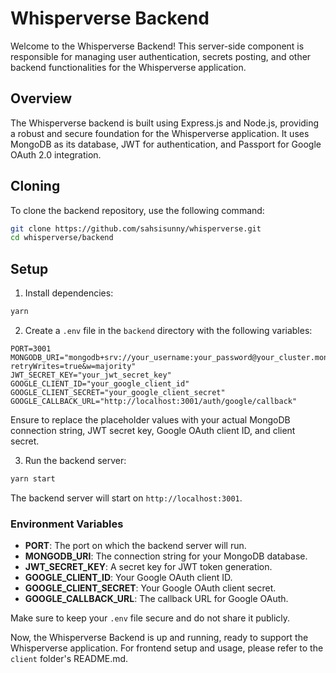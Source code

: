 # Whisperverse Backend

Welcome to the Whisperverse Backend! This server-side component is responsible for managing user authentication, secrets posting, and other backend functionalities for the Whisperverse application.

## Overview

The Whisperverse backend is built using Express.js and Node.js, providing a robust and secure foundation for the Whisperverse application. It uses MongoDB as its database, JWT for authentication, and Passport for Google OAuth 2.0 integration.

## Cloning

To clone the backend repository, use the following command:

```bash
git clone https://github.com/sahsisunny/whisperverse.git
cd whisperverse/backend
```

## Setup

1. Install dependencies:

```bash
yarn
```

2. Create a `.env` file in the `backend` directory with the following variables:

```env
PORT=3001
MONGODB_URI="mongodb+srv://your_username:your_password@your_cluster.mongodb.net/your_database_name?retryWrites=true&w=majority"
JWT_SECRET_KEY="your_jwt_secret_key"
GOOGLE_CLIENT_ID="your_google_client_id"
GOOGLE_CLIENT_SECRET="your_google_client_secret"
GOOGLE_CALLBACK_URL="http://localhost:3001/auth/google/callback"
```

Ensure to replace the placeholder values with your actual MongoDB connection string, JWT secret key, Google OAuth client ID, and client secret.

3. Run the backend server:

```bash
yarn start
```

The backend server will start on `http://localhost:3001`.

### Environment Variables

- **PORT**: The port on which the backend server will run.
- **MONGODB_URI**: The connection string for your MongoDB database.
- **JWT_SECRET_KEY**: A secret key for JWT token generation.
- **GOOGLE_CLIENT_ID**: Your Google OAuth client ID.
- **GOOGLE_CLIENT_SECRET**: Your Google OAuth client secret.
- **GOOGLE_CALLBACK_URL**: The callback URL for Google OAuth.

Make sure to keep your `.env` file secure and do not share it publicly.

Now, the Whisperverse Backend is up and running, ready to support the Whisperverse application. For frontend setup and usage, please refer to the `client` folder's README.md.
